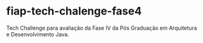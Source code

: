 # fiap-tech-chalenge-fase4
Tech Challenge para avaliação da Fase IV da Pós Graduação em Arquitetura e Desenvolvimento Java.
